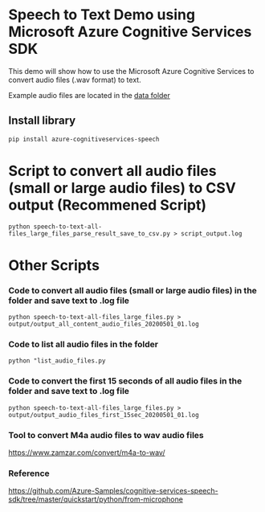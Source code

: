 # Speech to Text Demo using Microsoft Azure Cognitive Services SDK
This demo will show how to use the Microsoft Azure Cognitive Services to convert audio files (.wav format) to text. <BR>

Example audio files are located in the [data folder](https://github.com/caiomsouza/Microsoft-Cognitive-Services/tree/master/speech-to-text/data)<BR>

## Install library
```
pip install azure-cognitiveservices-speech
```

# Script to convert all audio files (small or large audio files) to CSV output (Recommened Script)
```
python speech-to-text-all-files_large_files_parse_result_save_to_csv.py > script_output.log
```

# Other Scripts

### Code to convert all audio files (small or large audio files) in the folder and save text to .log file
```
python speech-to-text-all-files_large_files.py > output/output_all_content_audio_files_20200501_01.log
```

### Code to list all audio files in the folder
```
python "list_audio_files.py
```

### Code to convert the first 15 seconds of all audio files in the folder and save text to .log file
```
python speech-to-text-all-files_large_files.py > output/output_audio_files_first_15sec_20200501_01.log
```

### Tool to convert M4a audio files to wav audio files
https://www.zamzar.com/convert/m4a-to-wav/

### Reference
https://github.com/Azure-Samples/cognitive-services-speech-sdk/tree/master/quickstart/python/from-microphone
